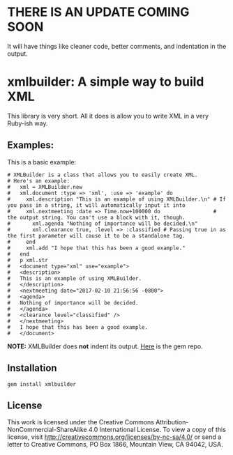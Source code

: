 # THERE IS AN UPDATE COMING SOON
It will have things like cleaner code, better comments, and indentation in the output.



# xmlbuilder: A simple way to build XML
This library is very short. All it does is allow you to write XML in a very Ruby-ish way.

## Examples:
This is a basic example:
```
# XMLBuilder is a class that allows you to easily create XML.
# Here's an example:
#   xml = XMLBuilder.new
#   xml.document :type => 'xml', :use => 'example' do
#     xml.description "This is an example of using XMLBuilder.\n" # If you pass in a string, it will automatically input it into
#     xml.nextmeeting :date => Time.now+100000 do                 # the output string. You can't use a block with it, though.
#       xml.agenda "Nothing of importance will be decided.\n"
#       xml.clearance true, :level => :classified # Passing true in as the first parameter will cause it to be a standalone tag.
#     end
#     xml.add "I hope that this has been a good example."
#   end
#   p xml.str
#   <document type="xml" use="example">
#   <description>
#   This is an example of using XMLBuilder.
#   </description>
#   <nextmeeting date="2017-02-10 21:56:56 -0800">
#   <agenda>
#   Nothing of importance will be decided.
#   </agenda>
#   <clearance level="classified" />
#   </nextmeeting>
#   I hope that this has been a good example.
#   </document>
```
**NOTE:** XMLBuilder does **not** indent its output.
[Here](https://rubygems.org/gems/xmlbuilder) is the gem repo.

## Installation
`gem install xmlbuilder`

## License
This work is licensed under the Creative Commons Attribution-NonCommercial-ShareAlike 4.0 International License. To view a copy of this license, visit http://creativecommons.org/licenses/by-nc-sa/4.0/ or send a letter to Creative Commons, PO Box 1866, Mountain View, CA 94042, USA.
